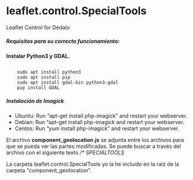 # leaflet.control.SpecialTools

Leaflet Control for Dédalo

<h5>Requisitos para su correcto funcionamiento:</h5>

<strong>Instalar Python3 y GDAL.</strong>

<code>
    sudo apt install python3
    sudo apt install pip
    sudo apt install gdal-bin python3-gdal
    pip install GDAL
</code>

<h5>Instalación de Imagick</h5>

<ul>
<li>Ubuntu: Run “apt-get install php-imagick” and restart your webserver.</li>
<li>Debian: Run “apt-get install php-imagick and restart your webserver.</li>
<li>Centos: Run “yum install php-imagick” and restart your webserver.</li>
</ul>

El archivo <strong>component_geolocation.js</strong> se adjunta entre los archivos para que se pueda ver las partes modificadas. Se puede buscar a través del archivo con el siguiente texto <i>/* SPECIALTOOLS</i>

La carpeta leaflet.control.SpecialTools yo la he incluido en la raíz de la carpeta "component_geolocation".








